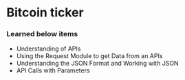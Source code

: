 # Bitcoin ticker
### Learned below items
* Understanding of APIs
* Using the Request Module to get Data from an APIs
* Understanding the JSON Format and Working with JSON
* API Calls with Parameters
